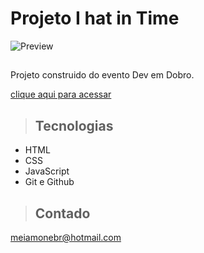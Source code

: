 # Projeto I hat in Time

![Preview](https://user-images.githubusercontent.com/105456789/213871218-c02d561e-d799-47ef-9287-e852aa7f81eb.jpg)


>## 

Projeto construido do evento Dev em Dobro.

[clique aqui para acessar](https://meiamonee.github.io/Projeto-Hat/)

>## Tecnologias

- HTML
- CSS
- JavaScript
- Git e Github

>## Contado
meiamonebr@hotmail.com
 

